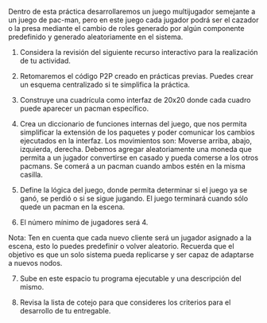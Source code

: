 Dentro de esta práctica desarrollaremos un juego multijugador semejante a un juego de pac-man, pero en este juego cada jugador podrá ser el cazador o la presa mediante el cambio de roles generado por algún componente predefinido y generado aleatoriamente en el sistema.

1. Considera la revisión del siguiente recurso interactivo para la realización de tu actividad.  

2. Retomaremos el código P2P creado en prácticas previas. Puedes crear un esquema centralizado si te simplifica la práctica. 

3. Construye una cuadrícula como interfaz de 20x20 donde cada cuadro puede aparecer un pacman específico.

4. Crea un diccionario de funciones internas del juego, que nos permita simplificar la extensión de los paquetes y poder comunicar los cambios ejecutados en la interfaz. Los movimientos son: Moverse arriba, abajo, izquierda, derecha. Debemos agregar aleatoriamente una moneda que permita a un jugador convertirse en casado y pueda comerse a los otros pacmans. Se comerá a un pacman cuando ambos estén en la misma casilla.

5. Define la lógica del juego, donde permita determinar si el juego ya se ganó, se perdió o si se sigue jugando. El juego terminará cuando sólo quede un pacman en la escena. 

6. El número mínimo de jugadores será 4. 

Nota: Ten en cuenta que cada nuevo cliente será un jugador asignado a la escena, esto lo puedes predefinir o volver aleatorio. Recuerda que el objetivo es que un solo sistema pueda replicarse y ser capaz de adaptarse a nuevos nodos.

7. Sube en este espacio tu programa ejecutable y una descripción del mismo.

8. Revisa la lista de cotejo para que consideres los criterios para el desarrollo de tu entregable.